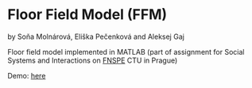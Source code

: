 # Floor Field Model (FFM)
by Soňa Molnárová, Eliška Pečenková and Aleksej Gaj


Floor field model implemented in MATLAB
(part of assignment for Social Systems and Interactions on [FNSPE](https://www.fjfi.cvut.cz/en/) CTU in Prague)

Demo: [here](https://youtu.be/VmHiMio0HQM)
